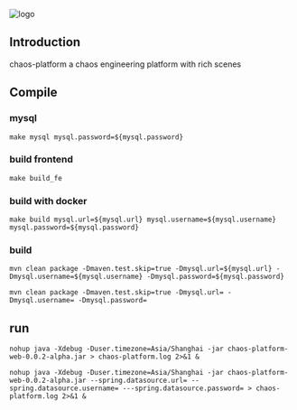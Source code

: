![logo](https://chaosblade.oss-cn-hangzhou.aliyuncs.com/doc/image/chaosblade-logo.png)  

## Introduction
chaos-platform a chaos engineering platform with rich scenes

## Compile
### mysql
````shell script
make mysql mysql.password=${mysql.password}
````

### build frontend
````shell script
make build_fe
````

### build with docker
````shell script
make build mysql.url=${mysql.url} mysql.username=${mysql.username} mysql.password=${mysql.password}
````

### build
````shell script
mvn clean package -Dmaven.test.skip=true -Dmysql.url=${mysql.url} -Dmysql.username=${mysql.username} -Dmysql.password=${mysql.password}
````
````shell script
mvn clean package -Dmaven.test.skip=true -Dmysql.url= -Dmysql.username= -Dmysql.password=
````

## run
````shell script
nohup java -Xdebug -Duser.timezone=Asia/Shanghai -jar chaos-platform-web-0.0.2-alpha.jar > chaos-platform.log 2>&1 &
````
````shell script
nohup java -Xdebug -Duser.timezone=Asia/Shanghai -jar chaos-platform-web-0.0.2-alpha.jar --spring.datasource.url= --spring.datasource.username= ---spring.datasource.password= > chaos-platform.log 2>&1 &
````


